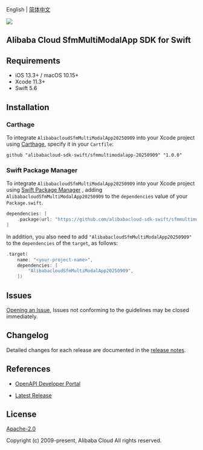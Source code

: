 English | [简体中文](README-CN.md)

![](https://aliyunsdk-pages.alicdn.com/icons/AlibabaCloud.svg)

## Alibaba Cloud SfmMultiModalApp SDK for Swift

## Requirements

- iOS 13.3+ / macOS 10.15+
- Xcode 11.3+
- Swift 5.6

## Installation

### Carthage

To integrate `AlibabacloudSfmMultiModalApp20250909` into your Xcode project using [Carthage](https://github.com/Carthage/Carthage), specify it in your `Cartfile`:

```ogdl
github "alibabacloud-sdk-swift/sfmmultimodalapp-20250909" "1.0.0"
```

### Swift Package Manager

To integrate `AlibabacloudSfmMultiModalApp20250909` into your Xcode project using [Swift Package Manager](https://swift.org/package-manager/) , adding `AlibabacloudSfmMultiModalApp20250909` to the `dependencies` value of your `Package.swift`.

```swift
dependencies: [
    .package(url: "https://github.com/alibabacloud-sdk-swift/sfmmultimodalapp-20250909.git", from: "1.0.0")
]
```

In addition, you also need to add `"AlibabacloudSfmMultiModalApp20250909"` to the `dependencies` of the `target`, as follows:

```swift
.target(
    name: "<your-project-name>",
    dependencies: [
        "AlibabacloudSfmMultiModalApp20250909",
    ])
```

## Issues

[Opening an Issue](https://github.com/alibabacloud-sdk-swift/sfmmultimodalapp-20250909/issues/new), Issues not conforming to the guidelines may be closed immediately.

## Changelog

Detailed changes for each release are documented in the [release notes](./ChangeLog.txt).

## References

* [OpenAPI Developer Portal](https://next.api.alibabacloud.com/home)
- [Latest Release](https://github.com/alibabacloud-sdk-swift/sfmmultimodalapp-20250909)

## License

[Apache-2.0](http://www.apache.org/licenses/LICENSE-2.0)

Copyright (c) 2009-present, Alibaba Cloud All rights reserved.
